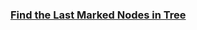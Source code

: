 ### [Find the Last Marked Nodes in Tree](https://leetcode.com/problems/find-the-last-marked-nodes-in-tree)

